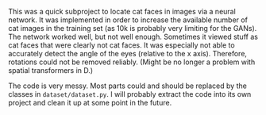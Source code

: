 This was a quick subproject to locate cat faces in images via a neural network.
It was implemented in order to increase the available number of cat images in the training set (as 10k is probably very limiting for the GANs).
The network worked well, but not well enough. Sometimes it viewed stuff as cat faces that were clearly not cat faces.
It was especially not able to accurately detect the angle of the eyes (relative to the x axis).
Therefore, rotations could not be removed reliably. (Might be no longer a problem with spatial transformers in D.)

The code is very messy. Most parts could and should be replaced by the classes in `dataset/dataset.py`.
I will probably extract the code into its own project and clean it up at some point in the future.
